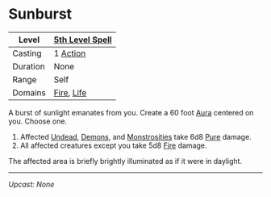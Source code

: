 # Sunburst

| Level    | [5th Level Spell](5th%20Level%20Spells.md)                                   |
| -------- | ---------------------------------------------------------------------------- |
| Casting  | 1 [Action](../../../../Game%20Procedures/Core%20Procedures/Action.md)        |
| Duration | None                                                                         |
| Range    | Self                                                                         |
| Domains  | [Fire](../../Spell%20Domains/Fire.md), [Life](../../Spell%20Domains/Life.md) |

A burst of sunlight emanates from you. Create a 60 foot [Aura](../../Areas%20of%20Effect/Aura.md) centered on you. Choose one.

1. Affected [Undead](../../../../Resources%20for%20GMs/Creatures/Creature%20Types/Undead.md), [Demons](../../../../Resources%20for%20GMs/Creatures/Creature%20Types/Demon.md), and [Monstrosities](../../../../Resources%20for%20GMs/Creatures/Creature%20Types/Monstrosity.md) take 6d8 [Pure](../../../../Game%20Procedures/Combat/Damage%20Types/Pure.md) damage.
2. All affected creatures except you take 5d8 [Fire](../../../../Game%20Procedures/Combat/Damage%20Types/Fire.md) damage.

The affected area is briefly brightly illuminated as if it were in daylight.

---
*Upcast: None*

